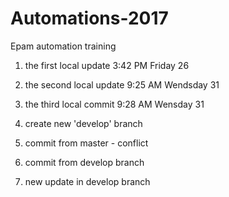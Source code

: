 # Automations-2017
Epam automation training

1. the first local update 3:42 PM Friday 26
2. the second local update 9:25 AM Wendsday 31
3. the third local commit 9:28 AM Wensday 31
4. create new 'develop' branch

5. commit from master - conflict

5. commit from develop branch

6. new update in develop branch


